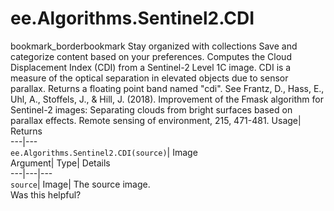  
#  ee.Algorithms.Sentinel2.CDI
bookmark_borderbookmark Stay organized with collections  Save and categorize content based on your preferences.
Computes the Cloud Displacement Index (CDI) from a Sentinel-2 Level 1C image. CDI is a measure of the optical separation in elevated objects due to sensor parallax. Returns a floating point band named "cdi". 
See Frantz, D., Hass, E., Uhl, A., Stoffels, J., & Hill, J. (2018). Improvement of the Fmask algorithm for Sentinel-2 images: Separating clouds from bright surfaces based on parallax effects. Remote sensing of environment, 215, 471-481.
Usage| Returns  
---|---  
`ee.Algorithms.Sentinel2.CDI(source)`| Image  
Argument| Type| Details  
---|---|---  
`source`| Image| The source image.  
Was this helpful?
